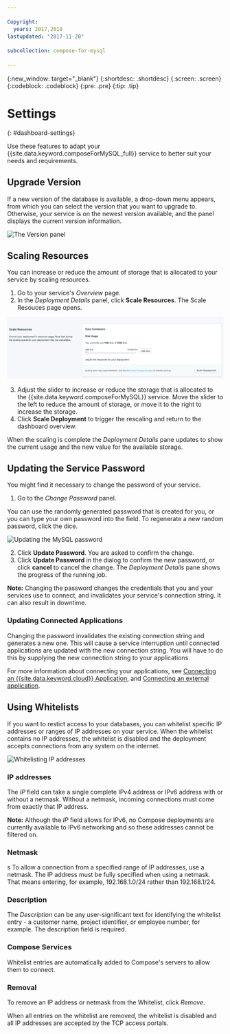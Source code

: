 ```yaml
---

Copyright:
  years: 2017,2018
lastupdated: "2017-11-20"

subcollection: compose-for-mysql

---
```


{:new_window: target="_blank"}
{:shortdesc: .shortdesc}
{:screen: .screen}
{:codeblock: .codeblock}
{:pre: .pre}
{:tip: .tip}

# Settings
{: #dashboard-settings}

Use these features to adapt your {{site.data.keyword.composeForMySQL_full}} service to better suit your needs and requirements.

## Upgrade Version

If a new version of the database is available, a drop-down menu appears, from which you can select the version that you want to upgrade to. Otherwise, your service is on the newest version available, and the panel displays the current version information.

![The Version panel](./images/mysql-version-show.png "The Version panel")

## Scaling Resources

You can increase or reduce the amount of storage that is allocated to your service by scaling resources.

1. Go to your service's _Overview_ page.
2. In the _Deployment Details_ panel, click **Scale Resources**. The Scale Resouces page opens.

  ![The Scale Resources page](./images/mysql-scale-show.png "The Scale Resources page")

3. Adjust the slider to increase or reduce the storage that is allocated to the {{site.data.keyword.composeForMySQL}} service. Move the slider to the left to reduce the amount of storage, or move it to the right to increase the storage.
4. Click **Scale Deployment** to trigger the rescaling and return to the dashboard overview.

When the scaling is complete the _Deployment Details_ pane updates to show the current usage and the new value for the available storage.

## Updating the Service Password

You might find it necessary to change the password of your service.

1. Go to the _Change Password_ panel. 

  You can use the randomly generated password that is created for you, or you can type your own password into the field. To regenerate a new random password, click the dice. 
  
  ![Updating the MySQL password](./images/mysql-update-password.png "The automatic password generator")

2. Click **Update Password**. You are asked to confirm the change.
3. Click **Update Password** in the dialog to confirm the new password, or click **cancel** to cancel the change. The _Deployment Details_ pane shows the progress of the running job.

**Note:** Changing the password changes the credentials that you and your services use to connect, and invalidates your service's connection string. It can also result in downtime.

### Updating Connected Applications

Changing the password invalidates the existing connection string and generates a new one. This will cause a service interruption until connected applications are updated with the new connection string. You will have to do this by supplying the new connection string to your applications.

For more information about connecting your applications, see [Connecting an {{site.data.keyword.cloud}} Application](/docs/services/ComposeForMySQL?topic=compose-for-mysql-ibmcloud-cf-app), and [Connecting an external application](/docs/services/ComposeForMySQL?topic=compose-for-mysql-external-app).


## Using Whitelists

If you want to restict access to your databases, you can whitelist specific IP addresses or ranges of IP addresses on your service. When the whitelist contains no IP addresses, the whitelist is disabled and the deployment accepts connections from any system on the internet.

![Whitelisting IP addresses](./images/mysql-whitelist-show.png "The whitelist fields.")

### IP addresses
The *IP* field can take a single complete IPv4 address or IPv6 address with or without a netmask. Without a netmask, incoming connections must come from exactly that IP address. 

**Note:** Although the *IP* field allows for IPv6, no Compose deployments are currently available to IPv6 networking and so these addresses cannot be filtered on.

### Netmask
s
To allow a connection from a specified range of IP addresses, use a netmask. The IP address must be fully specified when using a netmask. That means entering, for example, 192.168.1.0/24 rather than 192.168.1/24.

### Description

The *Description* can be any user-significant text for identifying the whitelist entry - a customer name, project identifier, or employee number, for example. The description field is required.

### Compose Services

Whitelist entries are automatically added to Compose's servers to allow them to connect.

### Removal

To remove an IP address or netmask from the Whitelist, click *Remove*.

When all entries on the whitelist are removed, the whitelist is disabled and all IP addresses are accepted by the TCP access portals.
